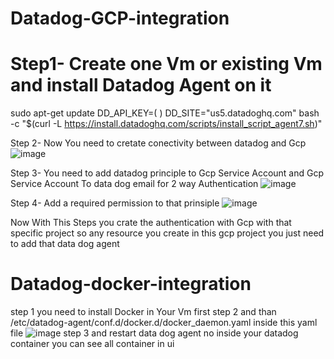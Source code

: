 # Datadog-GCP-integration
# Step1- Create one Vm or existing Vm and install Datadog Agent on it 
sudo apt-get update
DD_API_KEY=(                       ) DD_SITE="us5.datadoghq.com" bash -c "$(curl -L https://install.datadoghq.com/scripts/install_script_agent7.sh)"

 Step 2- Now You need to cretate conectivity between datadog and Gcp 
![image](https://github.com/user-attachments/assets/d9913173-e609-4948-babf-fdb710efbd7b)

 Step 3- You need to add datadog principle to Gcp Service Account and Gcp Service Account To data dog email for 2 way Authentication
![image](https://github.com/user-attachments/assets/7bca0e30-06e4-44fa-9519-cbc78be58a33)

 Step 4- Add a required permission to that prinsiple 
![image](https://github.com/user-attachments/assets/f48fa248-e1c7-4e09-803f-fc6c825642f6)

 Now With This Steps you crate the authentication with Gcp with that specific project so any resource you create in this gcp project you just need to add that data dog agent 

 # Datadog-docker-integration
 step 1 you need to install Docker in Your Vm first 
 step 2 and than /etc/datadog-agent/conf.d/docker.d/docker_daemon.yaml
 inside this yaml file 
 ![image](https://github.com/user-attachments/assets/3ad4e705-af41-48f8-8051-f18d6a171311)
 step 3 and restart data dog agent 
 no inside your datadog container you can see all container in ui








